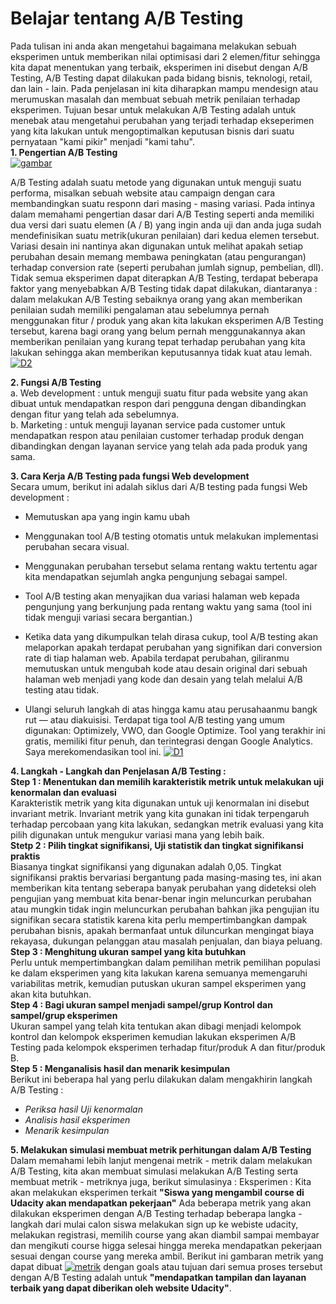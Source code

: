 # Belajar tentang A/B Testing
Pada tulisan ini anda akan mengetahui bagaimana melakukan sebuah eksperimen untuk memberikan nilai optimisasi dari 2 elemen/fitur sehingga kita dapat menentukan yang terbaik, eksperimen ini disebut dengan A/B Testing, A/B Testing dapat dilakukan pada bidang bisnis, teknologi, retail, dan lain - lain. Pada penjelasan ini kita diharapkan mampu mendesign atau merumuskan masalah dan membuat sebuah metrik penilaian terhadap eksperimen. Tujuan besar untuk melakukan A/B Testing adalah untuk menebak atau mengetahui perubahan yang terjadi terhadap ekseperimen yang kita lakukan untuk mengoptimalkan keputusan bisnis dari suatu pernyataan "kami pikir" menjadi "kami tahu".\
**1. Pengertian A/B Testing**\
<a href="https://ibb.co/cucV6K"><img src="https://preview.ibb.co/nvUcmK/gambar.jpg" alt="gambar" border="0"></a>

A/B Testing adalah suatu metode yang digunakan untuk menguji 
suatu performa, misalkan sebuah website atau campaign dengan 
cara membandingkan suatu responn dari masing - masing variasi. Pada intinya dalam memahami pengertian dasar dari A/B Testing seperti anda memiliki dua versi dari suatu elemen (A / B) yang ingin anda uji dan anda juga sudah mendefinisikan suatu metrik(ukuran penilaian) dari kedua elemen tersebut. Variasi desain 
ini nantinya akan digunakan  untuk melihat apakah setiap perubahan desain memang membawa peningkatan (atau pengurangan) terhadap conversion rate (seperti perubahan jumlah signup, pembelian, dll). Tidak semua eksperimen dapat diterapkan A/B Testing, terdapat beberapa faktor yang menyebabkan A/B Testing tidak dapat dilakukan, diantaranya : dalam melakukan A/B Testing sebaiknya orang yang akan memberikan penilaian sudah memiliki pengalaman atau sebelumnya pernah menggunakan fitur / produk yang akan kita lakukan eksperimen A/B Testing tersebut, karena bagi orang yang belum pernah menggunakannya akan memberikan penilaian yang kurang tepat terhadap perubahan yang kita lakukan sehingga akan memberikan keputusannya tidak kuat atau lemah.
<a href="https://ibb.co/d1s8RK"><img src="https://preview.ibb.co/bLZcLe/D2.jpg" alt="D2" border="0"></a>

**2. Fungsi A/B Testing**\
a. Web development : untuk menguji suatu fitur pada website yang
akan dibuat untuk mendapatkan respon dari pengguna dengan
dibandingkan dengan fitur yang telah ada sebelumnya.\
b. Marketing : untuk menguji layanan service pada customer untuk
mendapatkan respon atau penilaian customer terhadap produk dengan
dibandingkan dengan layanan service yang telah ada pada produk 
yang sama. 

**3. Cara Kerja A/B Testing pada fungsi Web development**\
Secara umum, berikut ini adalah siklus dari A/B testing pada
fungsi Web development :

* Memutuskan apa yang ingin kamu ubah

* Menggunakan tool A/B testing otomatis untuk melakukan implementasi perubahan secara visual.

* Menggunakan perubahan tersebut selama rentang waktu tertentu agar kita mendapatkan sejumlah angka pengunjung sebagai sampel.

* Tool A/B testing akan menyajikan dua variasi halaman web kepada pengunjung yang berkunjung pada rentang waktu yang sama (tool ini tidak menguji variasi secara bergantian.)

* Ketika data yang dikumpulkan telah dirasa cukup, tool A/B testing akan melaporkan apakah terdapat perubahan yang signifikan dari conversion rate di tiap halaman web. Apabila terdapat perubahan, giliranmu memutuskan untuk mengubah kode atau desain original dari sebuah halaman web menjadi yang kode dan desain yang telah melalui A/B testing atau tidak.

* Ulangi seluruh langkah di atas hingga kamu atau perusahaanmu bangk rut — atau diakuisisi.
Terdapat tiga tool A/B testing yang umum digunakan: Optimizely, VWO, dan Google Optimize. Tool yang terakhir ini gratis, memiliki fitur penuh, dan terintegrasi dengan Google Analytics. Saya merekomendasikan tool ini.
<a href="https://ibb.co/em01fe"><img src="https://preview.ibb.co/hbkCmK/D1.png" alt="D1" border="0"></a>

**4. Langkah - Langkah dan Penjelasan A/B Testing :**\
**Step 1 : Menentukan dan memilih karakteristik metrik untuk melakukan uji kenormalan dan evaluasi**\
Karakteristik metrik yang kita digunakan untuk uji kenormalan ini disebut invariant metrik. Invariant metrik yang kita gunakan ini tidak terpengaruh terhadap percobaan yang kita lakukan, sedangkan metrik evaluasi yang kita pilih digunakan untuk mengukur variasi mana yang lebih baik.\
**Stetp 2 : Pilih tingkat signifikansi, Uji statistik dan tingkat signifikansi praktis**\
Biasanya tingkat signifikansi yang digunakan adalah 0,05. Tingkat signifikansi praktis bervariasi bergantung pada masing-masing tes, ini akan memberikan kita tentang seberapa banyak perubahan yang dideteksi oleh pengujian yang membuat kita benar-benar ingin meluncurkan perubahan atau mungkin tidak ingin meluncurkan perubahan bahkan jika pengujian itu signifikan secara statistik karena kita perlu mempertimbangkan dampak perubahan bisnis, apakah bermanfaat untuk diluncurkan mengingat biaya rekayasa, dukungan pelanggan atau masalah penjualan, dan biaya peluang.\
**Step 3 : Menghitung ukuran sampel yang kita butuhkan**\
Perlu untuk mempertimbangkan dalam pemilihan metrik pemilihan populasi ke dalam eksperimen yang kita lakukan karena semuanya memengaruhi variabilitas metrik, kemudian putuskan ukuran sampel eksperimen yang akan kita butuhkan.\
**Step 4 : Bagi ukuran sampel menjadi sampel/grup Kontrol dan sampel/grup eksperimen**\
Ukuran sampel yang telah kita tentukan akan dibagi menjadi kelompok kontrol dan kelompok eksperimen kemudian lakukan eksperimen A/B Testing pada kelompok eksperimen terhadap fitur/produk A dan fitur/produk B.\
**Step 5 : Menganalisis hasil dan menarik kesimpulan**\
Berikut ini beberapa hal yang perlu dilakukan dalam mengakhirin langkah A/B Testing :
* *Periksa hasil Uji kenormalan*
* *Analisis hasil eksperimen*
* *Menarik kesimpulan*

**5. Melakukan simulasi membuat metrik perhitungan dalam A/B Testing**\
Dalam memahami lebih lanjut mengenai metrik - metrik dalam melakukan A/B Testing, kita akan membuat simulasi melakukan A/B Testing serta membuat metrik - metriknya juga, berikut simulasinya :
Eksperimen : Kita akan melakukan eksperimen terkait **"Siswa yang mengambil course di Udacity akan mendapatkan pekerjaan"**
Ada beberapa metrik yang akan dilakukan eksperimen dengan A/B Testing terhadap beberapa langka - langkah dari mulai calon siswa melakukan sign up ke webiste udacity, melakukan registrasi, memilih course yang akan diambil sampai membayar dan mengikuti course higga selesai hingga mereka mendapatkan pekerjaan sesuai dengan course yang mereka ambil. Berikut ini gambaran metrik yang dapat dibuat
<a href="https://ibb.co/gkTx6U"><img src="https://preview.ibb.co/dwim0p/metrik.jpg" alt="metrik" border="0"></a>
dengan goals atau tujuan dari semua proses tersebut dengan A/B Testing adalah untuk **"mendapatkan tampilan dan layanan terbaik yang dapat diberikan oleh website Udacity"**.


